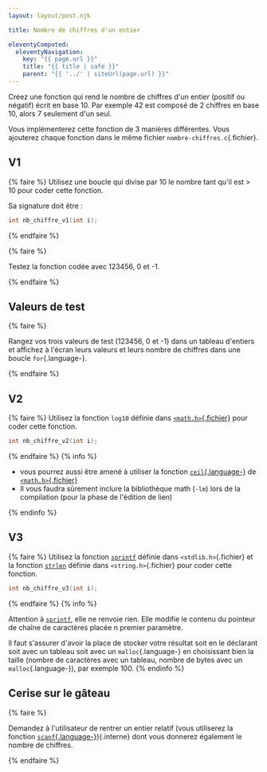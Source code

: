 ```yaml
---
layout: layout/post.njk

title: Nombre de chiffres d'un entier

eleventyComputed:
  eleventyNavigation:
    key: "{{ page.url }}"
    title: "{{ title | safe }}"
    parent: "{{ '../' | siteUrl(page.url) }}"
---
```


Créez une fonction qui rend le nombre de chiffres d'un entier (positif ou négatif) écrit en base 10. Par exemple 42 est composé de 2 chiffres en base 10, alors 7 seulement d'un seul.

Vous implémenterez cette fonction de 3 manières différentes. Vous ajouterez chaque fonction dans le même fichier `nombre-chiffres.c`{.fichier}.

## V1

{% faire %}
Utilisez une boucle qui divise par 10 le nombre tant qu'il est > 10 pour coder cette fonction.

Sa signature doit être :

```c
int nb_chiffre_v1(int i);
```

{% endfaire %}

{% faire %}

Testez la fonction codée avec 123456, 0 et -1.

{% endfaire %}

## Valeurs de test

{% faire %}

Rangez vos trois valeurs de test (123456, 0 et -1) dans un tableau d'entiers et affichez à l'écran leurs valeurs et leurs nombre de chiffres dans une boucle `for`{.language-}.

{% endfaire %}

## V2

{% faire %}
Utilisez la fonction `log10` définie dans [`<math.h>`{.fichier}](https://fr.wikipedia.org/wiki/Math.h) pour coder cette fonction.

```c
int nb_chiffre_v2(int i);
```

{% endfaire %}
{% info %}

- vous pourrez aussi être amené à utiliser la fonction [`ceil`{.language-}](https://en.cppreference.com/w/c/numeric/math/ceil) de [`<math.h>`{.fichier}](https://fr.wikipedia.org/wiki/Math.h)
- Il vous faudra sûrement inclure la bibliothèque math (`-lm`) lors de la compilation (pour la phase de l'édition de lien)

{% endinfo %}

## V3

{% faire %}
Utilisez la fonction [`sprintf`](https://www.tutorialspoint.com/c_standard_library/c_function_sprintf.htm) définie dans `<stdlib.h>`{.fichier} et la fonction [`strlen`](https://koor.fr/C/cstring/strlen.wp#google_vignette) définie dans `<string.h>`{.fichier}  pour coder cette fonction.

```c
int nb_chiffre_v3(int i);
```

{% endfaire %}
{% info %}

Attention à [`sprintf`](https://www.tutorialspoint.com/c_standard_library/c_function_sprintf.htm), elle ne renvoie rien. Elle modifie le contenu du pointeur de chaîne de caractères placée n premier paramètre.

Il faut s'assurer d'avoir la place de stocker votre résultat soit en le déclarant soit avec un tableau soit avec un `malloc`{.language-} en choisissant bien la taille (nombre de caractères avec un tableau, nombre de bytes avec un `malloc`{.language-}), par exemple 100.
{% endinfo %}


## Cerise sur le gâteau

{% faire %}

Demandez à l'utilisateur de rentrer un entier relatif (vous utiliserez la fonction [`scanf`{.language-}](../../langage/pointeurs/#scanf)){.interne} dont vous donnerez également le nombre de chiffres.

{% endfaire %}
